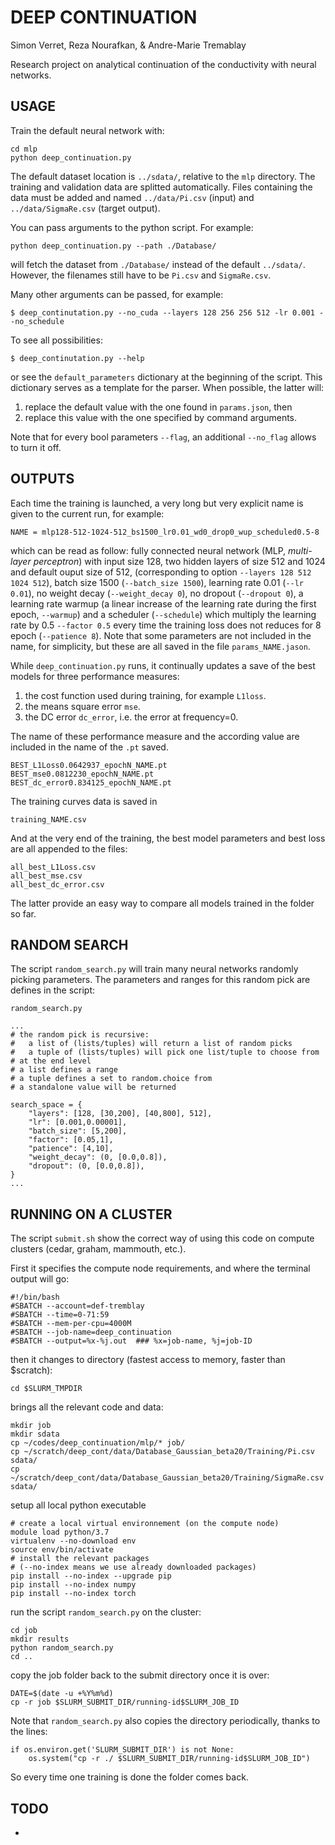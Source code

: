 # DEEP CONTINUATION
Simon Verret,
Reza Nourafkan,
& Andre-Marie Tremablay

Research project on analytical continuation of the conductivity with neural networks.

## USAGE
Train the default neural network with:

    cd mlp
    python deep_continuation.py

The default dataset location is `../sdata/`, relative to the `mlp` directory. The training and validation data are splitted automatically. Files containing the data must be added and named `../data/Pi.csv` (input) and `../data/SigmaRe.csv` (target output).

You can pass arguments to the python script. For example:

    python deep_continuation.py --path ./Database/

will fetch the dataset from `./Database/` instead of the default `../sdata/`. However, the filenames still have to be `Pi.csv` and `SigmaRe.csv`.

Many other arguments can be passed, for example: 

    $ deep_continutation.py --no_cuda --layers 128 256 256 512 -lr 0.001 --no_schedule

To see all possibilities:

    $ deep_continutation.py --help

or see the `default_parameters` dictionary at the beginning of the script. This dictionary serves as a template for the parser. When possible, the latter will:

1. replace the default value with the one found in `params.json`, then
2. replace this value with the one specified by command arguments.

Note that for every bool parameters `--flag`, an additional `--no_flag` allows to turn it off.

## OUTPUTS
Each time the training is launched, a very long but very explicit name is given to the current run, for example:

    NAME = mlp128-512-1024-512_bs1500_lr0.01_wd0_drop0_wup_scheduled0.5-8

which can be read as follow: fully connected neural network (MLP, _multi-layer perceptron_) with input size 128, two hidden layers of size 512 and 1024 and default ouput size of 512, (corresponding to option `--layers 128 512 1024 512`), batch size 1500 (`--batch_size 1500`), learning rate 0.01 (`--lr 0.01`), no weight decay (`--weight_decay 0`), no dropout (`--dropout 0`), a learning rate warmup (a linear increase of the learning rate during the first epoch, `--warmup`) and a scheduler (`--schedule`) which multiply the learning rate by 0.5 `--factor 0.5` every time the training loss does not reduces for 8 epoch (`--patience 8`). Note that some parameters are not included in the name, for simplicity, but these are all saved in the file `params_NAME.jason`.

While `deep_continuation.py` runs, it continually updates a save of the best models for three performance measures: 
1. the cost function used during training, for example `L1loss`.
2. the means square error `mse`.
3. the DC error `dc_error`, i.e. the error at frequency=0.

The name of these performance measure and the according value are included in the name of the `.pt` saved.

    BEST_L1Loss0.0642937_epochN_NAME.pt
    BEST_mse0.0812230_epochN_NAME.pt
    BEST_dc_error0.834125_epochN_NAME.pt

The training curves data is saved in 

    training_NAME.csv

And at the very end of the training, the best model parameters and best loss are all appended to the files:

    all_best_L1Loss.csv
    all_best_mse.csv
    all_best_dc_error.csv

The latter provide an easy way to compare all models trained in the folder so far.

## RANDOM SEARCH
The script `random_search.py` will train many neural networks randomly picking parameters. The parameters and ranges for this random pick are defines in the script:

`random_search.py`

    ...
    # the random pick is recursive:
    #   a list of (lists/tuples) will return a list of random picks
    #   a tuple of (lists/tuples) will pick one list/tuple to choose from
    # at the end level
    # a list defines a range
    # a tuple defines a set to random.choice from
    # a standalone value will be returned

    search_space = {
        "layers": [128, [30,200], [40,800], 512],
        "lr": [0.001,0.00001],
        "batch_size": [5,200],
        "factor": [0.05,1], 
        "patience": [4,10],
        "weight_decay": (0, [0.0,0.8]),
        "dropout": (0, [0.0,0.8]),
    }
    ...

## RUNNING ON A CLUSTER
The script `submit.sh` show the correct way of using this code on compute clusters (cedar, graham, mammouth, etc.).

First it specifies the compute node requirements, and where the terminal output will go:

    #!/bin/bash
    #SBATCH --account=def-tremblay
    #SBATCH --time=0-71:59
    #SBATCH --mem-per-cpu=4000M 
    #SBATCH --job-name=deep_continuation
    #SBATCH --output=%x-%j.out  ### %x=job-name, %j=job-ID

then it changes to directory (fastest access to memory, faster than $scratch):

    cd $SLURM_TMPDIR

brings all the relevant code and data:

    mkdir job
    mkdir sdata
    cp ~/codes/deep_continuation/mlp/* job/
    cp ~/scratch/deep_cont/data/Database_Gaussian_beta20/Training/Pi.csv sdata/
    cp ~/scratch/deep_cont/data/Database_Gaussian_beta20/Training/SigmaRe.csv sdata/

setup all local python executable

    # create a local virtual environnement (on the compute node)
    module load python/3.7
    virtualenv --no-download env
    source env/bin/activate
    # install the relevant packages 
    # (--no-index means we use already downloaded packages)
    pip install --no-index --upgrade pip
    pip install --no-index numpy
    pip install --no-index torch

run the script `random_search.py` on the cluster:

    cd job
    mkdir results
    python random_search.py
    cd ..

copy the job folder back to the submit directory once it is over:

    DATE=$(date -u +%Y%m%d)
    cp -r job $SLURM_SUBMIT_DIR/running-id$SLURM_JOB_ID

Note that `random_search.py` also copies the directory periodically, thanks to the lines:

    if os.environ.get('SLURM_SUBMIT_DIR') is not None:
        os.system("cp -r ./ $SLURM_SUBMIT_DIR/running-id$SLURM_JOB_ID")

So every time one training is done the folder comes back.

## TODO

-  